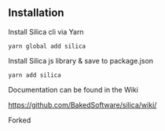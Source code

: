 ## Installation
Install Silica cli via Yarn
```
yarn global add silica
```

Install Silica js library & save to package.json
```
yarn add silica
```

Documentation can be found in the Wiki

https://github.com/BakedSoftware/silica/wiki/

Forked
